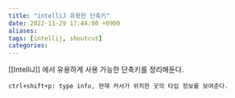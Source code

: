 ```yaml
---
title: "intelliJ 유용한 단축키"
date: 2022-11-29 17:44:00 +0900
aliases: 
tags: [intellij, shoutcut]
categories: 
---
```


[[IntelliJ]] 에서 유용하게 사용 가능한 단축키를 정리해둔다.

```
ctrl+shift+p: type info, 현재 커서가 위치한 곳의 타입 정보를 보여준다.

```
